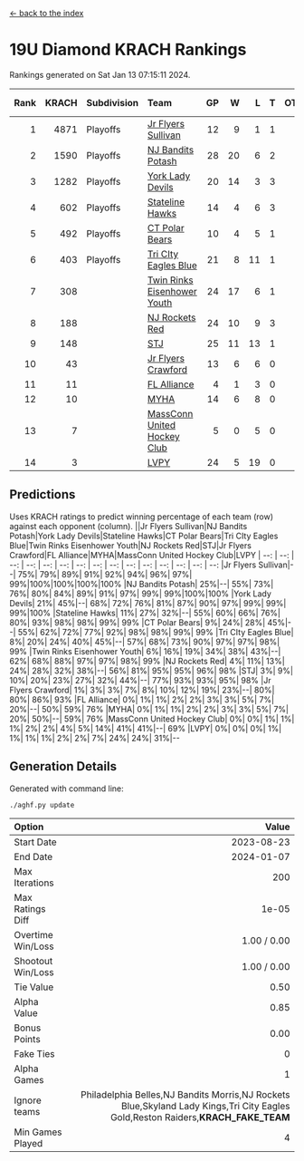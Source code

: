 [<- back to the index](readme.md)
# 19U Diamond KRACH Rankings
Rankings generated on Sat Jan 13 07:15:11 2024.

Rank|KRACH|Subdivision|Team|GP|W|L|T|OTW|OTL|SoS|Exp Wins|Win Diff
---:|---:|:---|:---|---:|---:|---:|---:|---:|---:|---:|---:|---:
1|4871|Playoffs|[Jr Flyers Sullivan](https://gamesheetstats.com/seasons/3663/teams/140859/schedule)|12|9|1|1|1|0|757|11.3|-0.0
2|1590|Playoffs|[NJ Bandits Potash](https://gamesheetstats.com/seasons/3663/teams/140857/schedule)|28|20|6|2|0|0|883|21.8|-0.0
3|1282|Playoffs|[York Lady Devils](https://gamesheetstats.com/seasons/3663/teams/140856/schedule)|20|14|3|3|0|0|635|16.3|-0.0
4|602|Playoffs|[Stateline Hawks](https://gamesheetstats.com/seasons/3663/teams/141851/schedule)|14|4|6|3|0|1|1689|6.3|-0.0
5|492|Playoffs|[CT Polar Bears](https://gamesheetstats.com/seasons/3663/teams/140853/schedule)|10|4|5|1|0|0|1439|5.3|-0.0
6|403|Playoffs|[Tri CIty Eagles Blue](https://gamesheetstats.com/seasons/3663/teams/140852/schedule)|21|8|11|1|1|0|1073|10.3|-0.0
7|308||[Twin Rinks Eisenhower Youth](https://gamesheetstats.com/seasons/3663/teams/140861/schedule)|24|17|6|1|0|0|271|18.3|-0.0
8|188||[NJ Rockets Red](https://gamesheetstats.com/seasons/3663/teams/140855/schedule)|24|10|9|3|1|1|585|13.3|-0.0
9|148||[STJ](https://gamesheetstats.com/seasons/3663/teams/140858/schedule)|25|11|13|1|0|0|511|12.3|-0.0
10|43||[Jr Flyers Crawford](https://gamesheetstats.com/seasons/3663/teams/140862/schedule)|13|6|6|0|0|1|107|6.9|0.0
11|11||[FL Alliance](https://gamesheetstats.com/seasons/3663/teams/156907/schedule)|4|1|3|0|0|0|304|1.9|0.0
12|10||[MYHA](https://gamesheetstats.com/seasons/3663/teams/140863/schedule)|14|6|8|0|0|0|72|6.9|0.0
13|7||[MassConn United Hockey Club](https://gamesheetstats.com/seasons/3663/teams/140854/schedule)|5|0|5|0|0|0|561|0.9|0.0
14|3||[LVPY](https://gamesheetstats.com/seasons/3663/teams/140860/schedule)|24|5|19|0|0|0|320|5.9|0.0

## Predictions
Uses KRACH ratings to predict winning percentage of each team (row) against each opponent (column).
||Jr Flyers Sullivan|NJ Bandits Potash|York Lady Devils|Stateline Hawks|CT Polar Bears|Tri CIty Eagles Blue|Twin Rinks Eisenhower Youth|NJ Rockets Red|STJ|Jr Flyers Crawford|FL Alliance|MYHA|MassConn United Hockey Club|LVPY
| --: | --: | --: | --: | --: | --: | --: | --: | --: | --: | --: | --: | --: | --: | --: 
|Jr Flyers Sullivan|--| 75%| 79%| 89%| 91%| 92%| 94%| 96%| 97%| 99%|100%|100%|100%|100%
|NJ Bandits Potash| 25%|--| 55%| 73%| 76%| 80%| 84%| 89%| 91%| 97%| 99%| 99%|100%|100%
|York Lady Devils| 21%| 45%|--| 68%| 72%| 76%| 81%| 87%| 90%| 97%| 99%| 99%| 99%|100%
|Stateline Hawks| 11%| 27%| 32%|--| 55%| 60%| 66%| 76%| 80%| 93%| 98%| 98%| 99%| 99%
|CT Polar Bears|  9%| 24%| 28%| 45%|--| 55%| 62%| 72%| 77%| 92%| 98%| 98%| 99%| 99%
|Tri CIty Eagles Blue|  8%| 20%| 24%| 40%| 45%|--| 57%| 68%| 73%| 90%| 97%| 97%| 98%| 99%
|Twin Rinks Eisenhower Youth|  6%| 16%| 19%| 34%| 38%| 43%|--| 62%| 68%| 88%| 97%| 97%| 98%| 99%
|NJ Rockets Red|  4%| 11%| 13%| 24%| 28%| 32%| 38%|--| 56%| 81%| 95%| 95%| 96%| 98%
|STJ|  3%|  9%| 10%| 20%| 23%| 27%| 32%| 44%|--| 77%| 93%| 93%| 95%| 98%
|Jr Flyers Crawford|  1%|  3%|  3%|  7%|  8%| 10%| 12%| 19%| 23%|--| 80%| 80%| 86%| 93%
|FL Alliance|  0%|  1%|  1%|  2%|  2%|  3%|  3%|  5%|  7%| 20%|--| 50%| 59%| 76%
|MYHA|  0%|  1%|  1%|  2%|  2%|  3%|  3%|  5%|  7%| 20%| 50%|--| 59%| 76%
|MassConn United Hockey Club|  0%|  0%|  1%|  1%|  1%|  2%|  2%|  4%|  5%| 14%| 41%| 41%|--| 69%
|LVPY|  0%|  0%|  0%|  1%|  1%|  1%|  1%|  2%|  2%|  7%| 24%| 24%| 31%|--

## Generation Details

Generated with command line:
```
./aghf.py update
```

| Option | Value |
| :----- | ----: |
| Start Date | 2023-08-23 |
| End Date | 2024-01-07 |
| Max Iterations | 200 |
| Max Ratings Diff | 1e-05 |
| Overtime Win/Loss | 1.00 / 0.00 |
| Shootout Win/Loss | 1.00 / 0.00 |
| Tie Value | 0.50 |
| Alpha Value | 0.85 |
| Bonus Points | 0.00 |
| Fake Ties | 0 |
| Alpha Games | 1 |
| Ignore teams | Philadelphia Belles,NJ Bandits Morris,NJ Rockets Blue,Skyland Lady Kings,Tri City Eagles Gold,Reston Raiders,__KRACH_FAKE_TEAM__ |
| Min Games Played | 4 |

